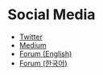# Social Media

* [Twitter](https://twitter.com/OraklNetwork)
* [Medium](https://oraklnetwork.medium.com/)
* [Forum (English)](https://forum.klaytn.foundation/c/english/orakl-network/52)
* [Forum (한국어)](https://forum.klaytn.foundation/c/38-category/orakl-network/51)
